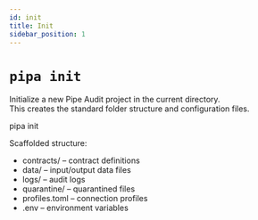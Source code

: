 ```yaml
---
id: init
title: Init
sidebar_position: 1
---
```


# `pipa init`

Initialize a new Pipe Audit project in the current directory.  
This creates the standard folder structure and configuration files.

pipa init

Scaffolded structure:

- contracts/ – contract definitions
- data/ – input/output data files
- logs/ – audit logs
- quarantine/ – quarantined files
- profiles.toml – connection profiles
- .env – environment variables
